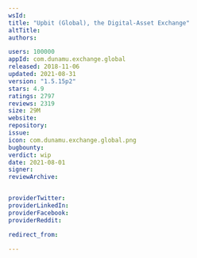 ```yaml
---
wsId: 
title: "Upbit (Global), the Digital-Asset Exchange"
altTitle: 
authors:

users: 100000
appId: com.dunamu.exchange.global
released: 2018-11-06
updated: 2021-08-31
version: "1.5.15p2"
stars: 4.9
ratings: 2797
reviews: 2319
size: 29M
website: 
repository: 
issue: 
icon: com.dunamu.exchange.global.png
bugbounty: 
verdict: wip
date: 2021-08-01
signer: 
reviewArchive:


providerTwitter: 
providerLinkedIn: 
providerFacebook: 
providerReddit: 

redirect_from:

---
```



